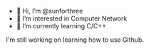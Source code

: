 - 👋 Hi, I’m @sunforthree
- 👀 I’m interested in Computer Network
- 🌱 I’m currently learning C/C++

I'm still working on learning how to use Github.
 
<!---
sunforthree/sunforthree is a ✨ special ✨ repository because its `README.md` (this file) appears on your GitHub profile.
You can click the Preview link to take a look at your changes.
--->
